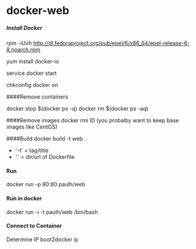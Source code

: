 docker-web
==========

##### Install Docker
rpm -iUvh http://dl.fedoraproject.org/pub/epel/6/x86_64/epel-release-6-8.noarch.rpm

yum install docker-io

service docker start

chkconfig docker on

####Remove containers

docker stop $(docker ps -q)
docker rm $(docker ps -aq)

####Remove images
docker rmi ID  (you probalby want to keep base images like CentOS)

####Build
docker build -t web .

- '-t' = tag/title
- '.' = dir/url of Dockerfile

#### Run

docker run -p 80:80 paulh/web

#### Run in docker
docker run -i -t paulh/web /bin/bash

#### Connect to Container
Determine IP
boot2docker ip